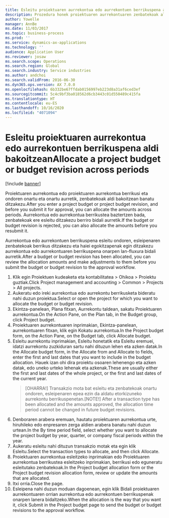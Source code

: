 ```yaml
---
title: Esleitu proiektuaren aurrekontua edo aurrekontuen berrikuspena aldi bakoitzean
description: Prozedura honek proiektuaren aurrekontuaren zenbatekoak aldi bakoitzean nola banatu erakusten du.
author: Yowelle
manager: AnnBe
ms.date: 11/03/2017
ms.topic: business-process
ms.prod: ''
ms.service: dynamics-ax-applications
ms.technology: ''
audience: Application User
ms.reviewer: josaw
ms.search.scope: Operations
ms.search.region: Global
ms.search.industry: Service industries
ms.author: andchoi
ms.search.validFrom: 2016-06-30
ms.dyn365.ops.version: AX 7.0.0
ms.openlocfilehash: 6b332be67ffdab0156997eb223d8a31af6ced3ef
ms.sourcegitcommit: 5c4c9bf3ba018562d6cb3443c01d550489c415fa
ms.translationtype: HT
ms.contentlocale: eu-ES
ms.lasthandoff: 10/16/2020
ms.locfileid: "4071094"
---
```

# <a name="allocate-a-project-budget-or-budget-revision-across-periods"></a><span data-ttu-id="92a19-103">Esleitu proiektuaren aurrekontua edo aurrekontuen berrikuspena aldi bakoitzean</span><span class="sxs-lookup"><span data-stu-id="92a19-103">Allocate a project budget or budget revision across periods</span></span>

[!include [banner](../../includes/banner.md)]

<span data-ttu-id="92a19-104">Proiektuaren aurrekontua edo proiektuaren aurrekontua berrikusi eta ondoren onartu eta onartu aurretik, zenbatekoak aldi bakoitzean banatu ditzakezu.</span><span class="sxs-lookup"><span data-stu-id="92a19-104">After you enter a project budget or project budget revision, and before you submit it for approval, you can allocate the amounts across periods.</span></span> <span data-ttu-id="92a19-105">Aurrekontua edo aurrekontua berrikustea baztertzen bada, zenbatekoak ere esleitu ditzakezu berriro bidali aurretik.</span><span class="sxs-lookup"><span data-stu-id="92a19-105">If the budget or budget revision is rejected, you can also allocate the amounts before you resubmit it.</span></span> 

<span data-ttu-id="92a19-106">Aurrekontua edo aurrekontuen berrikuspena esleitu ondoren, esleipenaren zenbatekoak berrikus ditzakezu eta haiei egokitzapenak egin ditzakezu aurrekontua edo aurrekontuaren berrikuspena onarpen lan-fluxura bidali aurretik.</span><span class="sxs-lookup"><span data-stu-id="92a19-106">After a budget or budget revision has been allocated, you can review the allocation amounts and make adjustments to them before you submit the budget or budget revision to the approval workflow.</span></span> 

1. <span data-ttu-id="92a19-107">Klik egin Proiektuen kudeaketa eta kontabilitatea > Ohikoa > Proiektu guztiak.</span><span class="sxs-lookup"><span data-stu-id="92a19-107">Click Project management and accounting > Common > Projects > All projects.</span></span> 
2. <span data-ttu-id="92a19-108">Aukeratu edo ireki aurrekontua edo aurrekontu berrikusketa bideratu nahi duzun proiektua.</span><span class="sxs-lookup"><span data-stu-id="92a19-108">Select or open the project for which you want to allocate the budget or budget revision.</span></span> 
3. <span data-ttu-id="92a19-109">Ekintza-panelean, Plana fitxan, Aurrekontu taldean, sakatu Proiektuaren aurrekontua.</span><span class="sxs-lookup"><span data-stu-id="92a19-109">On the Action Pane, on the Plan tab, in the Budget group, click Project budget.</span></span> 
4. <span data-ttu-id="92a19-110">Proiektuaren aurrekontuaren inprimakian, Ekintza-panelean, aurrekontuaren fitxan, klik egin Kokatu aurrekontua.</span><span class="sxs-lookup"><span data-stu-id="92a19-110">In the Project budget form, on the Action Pane, on the Budget tab, click Allocate budget.</span></span> 
5. <span data-ttu-id="92a19-111">Esleitu aurrekontu inprimakian, Esleitu honetatik eta Esleitu eremuei, idatzi aurrekontu zuzkiduran sartu nahi dituzun lehen eta azken datak.</span><span class="sxs-lookup"><span data-stu-id="92a19-111">In the Allocate budget form, in the Allocate from and Allocate to fields, enter the first and last dates that you want to include in the budget allocation.</span></span> <span data-ttu-id="92a19-112">Hauek izan ohi dira proiektu osoaren lehenengo eta azken datak, edo uneko urteko lehenak eta azkenak.</span><span class="sxs-lookup"><span data-stu-id="92a19-112">These are usually either the first and last dates of the whole project, or the first and last dates of the current year.</span></span>  
   > <span data-ttu-id="92a19-113">[OHARRA!] Transakzio mota bat esleitu eta zenbatekoak onartu ondoren, esleipenaren epea ezin da aldatu etorkizuneko aurrekontu berrikuspenetan.</span><span class="sxs-lookup"><span data-stu-id="92a19-113">[NOTE!] After a transaction type has been allocated and the amounts approved, the allocation time period cannot be changed in future budget revisions.</span></span> 
6. <span data-ttu-id="92a19-114">Denboraren arabera eremuan, hautatu proiektuaren aurrekontua urte, hiruhileko edo enpresaren zerga aldien arabera banatu nahi duzun urtean.</span><span class="sxs-lookup"><span data-stu-id="92a19-114">In the By time period field, select whether you want to allocate the project budget by year, quarter, or company fiscal periods within the year.</span></span>
7. <span data-ttu-id="92a19-115">Aukeratu esleitu nahi dituzun transakzio motak eta egin klik Esleitu.</span><span class="sxs-lookup"><span data-stu-id="92a19-115">Select the transaction types to allocate, and then click Allocate.</span></span> 
8. <span data-ttu-id="92a19-116">Proiektuaren aurrekontua esleitzeko inprimakian edo Proiektuaren aurrekontua berrikustea esleitzeko inprimakian, berrikusi edo eguneratu esleitutako zenbatekoak.</span><span class="sxs-lookup"><span data-stu-id="92a19-116">In the Project budget allocation form or the Project budget revision allocation form, review or update the amounts that are allocated.</span></span> 
9. <span data-ttu-id="92a19-117">Itxi orria.</span><span class="sxs-lookup"><span data-stu-id="92a19-117">Close the page.</span></span>
10. <span data-ttu-id="92a19-118">Esleipena nahi duzun moduan dagoenean, egin klik Bidali proiektuaren aurrekontuaren orrian aurrekontua edo aurrekontuen berrikuspenak onarpen lanera bidaltzeko.</span><span class="sxs-lookup"><span data-stu-id="92a19-118">When the allocation is the way that you want it, click Submit in the Project budget page to send the budget or budget revisions to the approval workflow.</span></span>  



